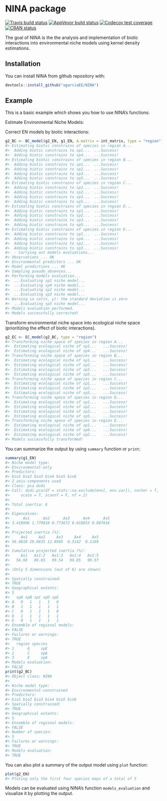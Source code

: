 
<!-- README.md is generated from README.Rmd. Please edit that file -->

# NINA package

<!-- badges: start -->

[![Travis build
status](https://travis-ci.com/agarciaEE/NINA.svg?branch=main)](https://travis-ci.com/agarciaEE/NINA)
[![AppVeyor build
status](https://ci.appveyor.com/api/projects/status/github/agarciaEE/NINA?branch=main&svg=true)](https://ci.appveyor.com/project/agarciaEE/NINA)
[![Codecov test
coverage](https://codecov.io/gh/agarciaEE/NINA/branch/main/graph/badge.svg)](https://codecov.io/gh/agarciaEE/NINA?branch=main)
[![CRAN
status](https://www.r-pkg.org/badges/version/NINA)](https://CRAN.R-project.org/package=NINA)
<!-- badges: end -->

The goal of NINA is the the analysis and implementation of biotic
interactions into environmental niche models using kernel density
estimations.

## Installation

You can install NINA from github repository with:

``` r
devtools::install_github("agarciaEE/NINA")
```

## Example

This is a basic example which shows you how to use NINA’s functions:

Estimate Environmental Niche Models:

Correct EN models by biotic interactions:

``` r
g2_BC <- BC_model(g2_EN, g1_EN, A.matrix = int_matrix, type = "region")
#> Estimating biotic constrains of species in region A...
#>  Adding biotic constrains to sp1...  ...Success!
#>  Adding biotic constrains to sp4...  ...Success!
#> Estimating biotic constrains of species in region B...
#>  Adding biotic constrains to sp1...  ...Success!
#>  Adding biotic constrains to sp2...  ...Success!
#>  Adding biotic constrains to sp3...  ...Success!
#>  Adding biotic constrains to sp5...  ...Success!
#> Estimating biotic constrains of species in region C...
#>  Adding biotic constrains to sp1...  ...Success!
#>  Adding biotic constrains to sp2...  ...Success!
#>  Adding biotic constrains to sp3...  ...Success!
#>  Adding biotic constrains to sp5...  ...Success!
#> Estimating biotic constrains of species in region D...
#>  Adding biotic constrains to sp1...  ...Success!
#>  Adding biotic constrains to sp2...  ...Success!
#>  Adding biotic constrains to sp3...  ...Success!
#>  Adding biotic constrains to sp5...  ...Success!
#> Estimating biotic constrains of species in region E...
#>  Adding biotic constrains to sp1...  ...Success!
#>  Adding biotic constrains to sp4...  ...Success!
#>  Adding biotic constrains to sp2...  ...Success!
#>  Adding biotic constrains to sp3...  ...Success!
#>  - Carrying out models evaluations...
#> Observations ... OK
#> Environmental predictors ... OK
#> Model predictions ... OK
#> Sampling pseudo_absences... 
#> Performing models evaluation...
#>  ...Evaluating sp1 niche model...
#>  ...Evaluating sp4 niche model...
#>  ...Evaluating sp2 niche model...
#>  ...Evaluating sp3 niche model...
#> Warning in cor(x, y): the standard deviation is zero
#>  ...Evaluating sp5 niche model...
#> Models evaluation performed.
#> Models successfully corrected!
```

Transform environmental niche space into ecological niche space
(prioritizing the effect of biotic interactions).

``` r
g2_EC <- EC_model(g2_BC, type = "region")
#> Transforming niche space of species in region A...
#>  Estimating ecological niche of sp1...   ...Success!
#>  Estimating ecological niche of sp4...   ...Success!
#> Transforming niche space of species in region B...
#>  Estimating ecological niche of sp1...   ...Success!
#>  Estimating ecological niche of sp2...   ...Success!
#>  Estimating ecological niche of sp3...   ...Success!
#>  Estimating ecological niche of sp5...   ...Success!
#> Transforming niche space of species in region C...
#>  Estimating ecological niche of sp1...   ...Success!
#>  Estimating ecological niche of sp2...   ...Success!
#>  Estimating ecological niche of sp5...   ...Success!
#> Transforming niche space of species in region D...
#>  Estimating ecological niche of sp1...   ...Success!
#>  Estimating ecological niche of sp2...   ...Success!
#>  Estimating ecological niche of sp3...   ...Success!
#>  Estimating ecological niche of sp5...   ...Success!
#> Transforming niche space of species in region E...
#>  Estimating ecological niche of sp1...   ...Success!
#>  Estimating ecological niche of sp4...   ...Success!
#>  Estimating ecological niche of sp2...   ...Success!
#> Models successfully transformed!
```

You can summarize the output by using `summary` function or `print`:

``` r
summary(g1_EN)
#> Niche model type:
#> Environmental-only
#> Predictors:
#> bio1 bio2 bio3 bio4 bio5 bio6
#> 2 axis-components used
#> Class: pca dudi
#> Call: dudi.pca(df = stats::na.exclude(env[, env.var]), center = T, 
#>     scale = T, scannf = F, nf = 2)
#> 
#> Total inertia: 6
#> 
#> Eigenvalues:
#>      Ax1      Ax2      Ax3      Ax4      Ax5 
#> 3.418906 1.779810 0.773672 0.018853 0.007016 
#> 
#> Projected inertia (%):
#>     Ax1     Ax2     Ax3     Ax4     Ax5 
#> 56.9818 29.6635 12.8945  0.3142  0.1169 
#> 
#> Cumulative projected inertia (%):
#>     Ax1   Ax1:2   Ax1:3   Ax1:4   Ax1:5 
#>   56.98   86.65   99.54   99.85   99.97 
#> 
#> (Only 5 dimensions (out of 6) are shown)
#> 
#> Spatially constrained:
#> TRUE
#> Geographical extents:
#> 5
#>   spA spB spC spD spE
#> A   0   1   1   1   0
#> B   1   1   1   1   1
#> C   0   1   1   1   0
#> D   1   1   1   1   1
#> E   0   1   1   1   1
#> Ensemble of regional models:
#> FALSE
#> Failures or warnings:
#> TRUE
#>   region species
#> 1      A     spE
#> 2      C     spA
#> 3      E     spA
#> Models evaluation:
#> FALSE
print(g2_BC)
#> Object class: NINA
#> 
#> Niche model type:
#> Environmental-constrained
#> Predictors:
#> bio1 bio2 bio3 bio4 bio5 bio6
#> Spatially constrained:
#> TRUE
#> Geographical extents:
#> 5
#> Ensemble of regional models:
#> FALSE
#> Number of species:
#> 5
#> Failures or warnings:
#> TRUE
#> Models evaluation:
#> TRUE
```

You can also plot a summary of the output model using `plot` function:

``` r
plot(g2_EN)
#> Ploting only the first four species maps of a total of 5
```

Models can be evaluated using NINA’s function `models_evaluation` and
visualize it by plotting the output.
